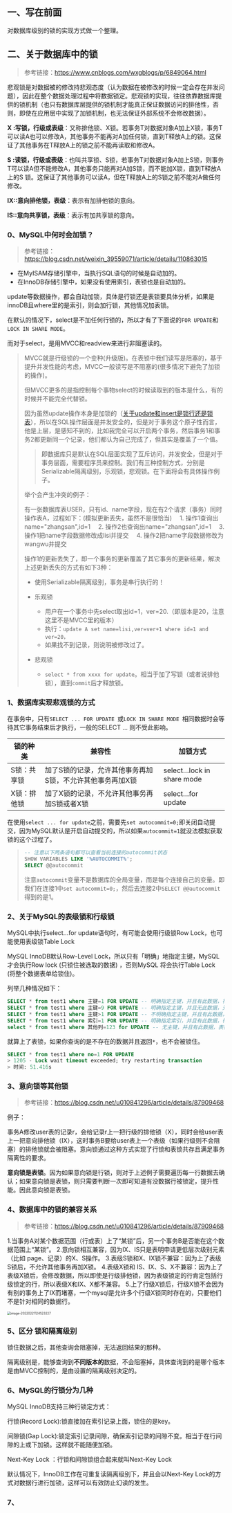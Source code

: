 ## 一、写在前面

对数据库级别的锁的实现方式做一个整理。

## 二、关于数据库中的锁

> 参考链接：https://www.cnblogs.com/wxgblogs/p/6849064.html

悲观锁是对数据被的修改持悲观态度（认为数据在被修改的时候一定会存在并发问题），因此在整个数据处理过程中将数据锁定。悲观锁的实现，往往依靠数据库提供的锁机制（也只有数据库层提供的锁机制才能真正保证数据访问的排他性，否则，即使在应用层中实现了加锁机制，也无法保证外部系统不会修改数据）。

**X :写锁，行级或表级**：又称排他锁、X锁。若事务T对数据对象A加上X锁，事务T可以读A也可以修改A，其他事务不能再对A加任何锁，直到T释放A上的锁。这保证了其他事务在T释放A上的锁之前不能再读取和修改A。

**S :读锁，行级或表级**：也叫共享锁、S锁，若事务T对数据对象A加上S锁，则事务T可以读A但不能修改A，其他事务只能再对A加S锁，而不能加X锁，直到T释放A上的S 锁。这保证了其他事务可以读A，但在T释放A上的S锁之前不能对A做任何修改。

**IX::意向排他锁，表级**：表示有加排他锁的意向。

**IS::意向共享锁，表级**：表示有加共享锁的意向。

### 0、MySQL中何时会加锁？

> 参考链接：https://blog.csdn.net/weixin_39559071/article/details/110863015

- 在MyISAM存储引擎中，当执行SQL语句的时候是自动加的。
- 在InnoDB存储引擎中，如果没有使用索引，表锁也是自动加的。

update等数据操作，都会自动加锁，具体是行锁还是表锁要具体分析，如果是innoDB且where里的是索引，则会加行锁，其他情况加表锁。

在默认的情况下，select是不加任何行锁的，所以才有了下面说的`FOR UPDATE`和`LOCK IN SHARE MODE`。

而对于select，是用MVCC和readview来进行非阻塞读的。

> MVCC就是行级锁的一个变种(升级版)。在表锁中我们读写是阻塞的，基于提升并发性能的考虑，MVCC一般读写是不阻塞的(很多情况下避免了加锁的操作)。
>
> 但MVCC更多的是指控制每个事物select的时候读取到的版本是什么，有的时候并不能完全代替锁。
>
> 因为虽然update操作本身是加锁的（[关于update和insert是锁行还是锁表](https://blog.csdn.net/wodeshouji6/article/details/104323875/)），所以在SQL操作层面是并发安全的，但是对于事务这个原子性而言，他是上层，是感知不到的，比如我完全可以开启两个事务，然后事务1和事务2都更新同一个记录，他们都认为自己完成了，但其实是覆盖了一个值。
>
> > 即数据库只是默认在SQL层面实现了互斥访问，并发安全，但是对于事务层面，需要程序员来控制。我们有三种控制方式，分别是Serializable隔离级别，乐观锁，悲观锁。在下面将会有具体操作例子。
>
> 举个会产生冲突的例子：
>
> 有一张数据库表USER，只有id、name字段，现在有2个请求（事务）同时操作表A，过程如下：(模拟更新丢失，虽然不是很恰当)
> 　1. 操作1查询出name="zhangsan",id=1
> 　2. 操作2也查询出name="zhangsan",id=1
> 　3. 操作1把name字段数据修改成lisi并提交
> 　4. 操作2把name字段数据修改为wangwu并提交
>
> 操作1的更新丢失了，即一个事务的更新覆盖了其它事务的更新结果，解决上述更新丢失的方式有如下3种：
>
> - 使用Serializable隔离级别，事务是串行执行的！
>
> - 乐观锁
>
>   - 用户在一个事务中先select取出id=1，ver=20.（即版本是20，注意这里不是MVCC里的版本）
>   - 执行：`update A set name=lisi,ver=ver+1 where id=1 and ver=20，`
>   - 如果找不到记录，则说明被修改过了。
>
> - 悲观锁
>
>   - `select * from xxxx for update`。相当于加了写锁（或者说排他锁），直到`commit`后才释放锁。
>
>   

### 1、数据库实现悲观锁的方式

在事务中，只有`SELECT ... FOR UPDATE `或`LOCK IN SHARE MODE `相同数据时会等待其它事务结束后才执行，一般的SELECT ... 则不受此影响。

| 锁的种类    | 兼容性                                                    | 加锁方式                  |
| ----------- | --------------------------------------------------------- | ------------------------- |
| S锁：共享锁 | 加了S锁的记录，允许其他事务再加S锁，不允许其他事务再加X锁 | select…lock in share mode |
| X锁：排他锁 | 加了X锁的记录，不允许其他事务再加S锁或者X锁               | select…for update         |

在使用`select ... for update`之前，需要先`set autocommit=0;`即关闭自动提交，因为MySQL默认是开启自动提交的，所以如果`autocommit=1`就没法模拟获取锁的这个过程了。

> ```sql
> -- 注意以下两条语句都可以查看当前连接的autocommit状态
> SHOW VARIABLES LIKE '%AUTOCOMMIT%';
> SELECT @@autocommit
> ```
>
> 注意`autocommit`变量不是数据库的全局变量，而是每个连接自己的变量。即我们在连接1中`set autocommit=0;`，然后去连接2中`SELECT @@autocommit`得到的是1。

### 2、关于MySQL的表级锁和行级锁

MySQL中执行select…for update语句时，有可能会使用行级锁Row Lock，也可能使用表级锁Table Lock

MySQL InnoDB默认Row-Level Lock，所以只有「明确」地指定主键，MySQL 才会执行Row lock (只锁住被选取的数据) ，否则MySQL 将会执行Table Lock (将整个数据表单给锁住)。

列举几种情况如下：

```sql
SELECT * from test1 where 主键=1 FOR UPDATE -- 明确指定主键，并且有此数据，行锁
SELECT * from test1 where 主键=9 FOR UPDATE -- 明确指定主键，并且无此数据，无锁（只要无此数据的都是无锁，下面的就不列举了）
SELECT * from test1 where 主键>1 FOR UPDATE -- 不明确指定主键，并且有此数据，表锁
SELECT * from test1 where 索引=1 FOR UPDATE -- 明确指定索引，并且有此数据，行锁
select * from test1 where 其他列=123 for UPDATE -- 无主键，并且有此数据，表锁　
```

就算上了表锁，如果你查询的是不存在的数据并且返回`*`，也不会被锁住。

```sql
SELECT * from test1 where no=1 FOR UPDATE
> 1205 - Lock wait timeout exceeded; try restarting transaction
> 时间: 51.416s
```

### 3、意向锁等其他锁

> 参考链接：https://blog.csdn.net/u010841296/article/details/87909468

例子：

事务A修改user表的记录r，会给记录r上一把行级的排他锁（X），同时会给user表上一把意向排他锁（IX），这时事务B要给user表上一个表级（如果行级则不会阻塞）的排他锁就会被阻塞。意向锁通过这种方式实现了行锁和表锁共存且满足事务隔离性的要求。

**意向锁是表锁**。因为如果意向锁是行锁，则对于上述例子需要遍历每一行数据去确认；如果意向锁是表锁，则只需要判断一次即可知道有没数据行被锁定，提升性能。因此意向锁是表锁。

### 4、数据库中的锁的兼容关系

> 参考链接：https://blog.csdn.net/u010841296/article/details/87909468

1.当事务A对某个数据范围（行或表）上了“某锁”后，另一个事务B是否能在这个数据范围上“某锁”。
2.意向锁相互兼容，因为IX、IS只是表明申请更低层次级别元素（比如 page、记录）的X、S操作。
3.表级S锁和X、IX锁不兼容：因为上了表级S锁后，不允许其他事务再加X锁。
4.表级X锁和 IS、IX、S、X不兼容：因为上了表级X锁后，会修改数据，所以即使是行级排他锁，因为表级锁定的行肯定包括行级锁定的行，所以表级X和IX、X都不兼容。
5.上了行级X锁后，行级X锁不会因为有别的事务上了IX而堵塞，一个mysql是允许多个行级X锁同时存在的，只要他们不是针对相同的数据行。

<img src="D:\mystudy\internship\Cruel_Interview\participants\zhaoxinzhi\assets\2022_02_21MySQL的锁\image-20220221124523227.png" alt="image-20220221124523227" style="zoom:50%;" />

### 5、区分 锁和隔离级别

锁住数据之后，其他查询会阻塞掉，无法返回结果的那种。

隔离级别是，能够查询到**不同版本的**数据，不会阻塞掉，具体查询到的是哪个版本是由MVCC控制的，是由设置的隔离级别决定的。

### 6、MySQL的行锁分为几种

MySQL InnoDB支持三种行锁定方式：

行锁(Record Lock):锁直接加在索引记录上面，锁住的是key。

间隙锁(Gap Lock):锁定索引记录间隙，确保索引记录的间隙不变。相当于在行间隙的上或下加锁。这样就不能随便加锁。

Next-Key Lock ：行锁和间隙锁组合起来就叫Next-Key Lock

默认情况下，InnoDB工作在可重复读隔离级别下，并且会以Next-Key Lock的方式对数据行进行加锁，这样可以有效防止幻读的发生。

### 7、

